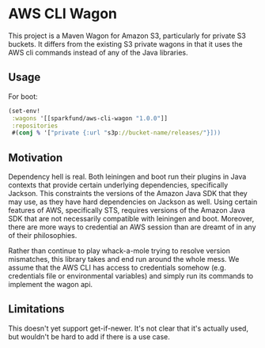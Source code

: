 # AWS CLI Wagon

This project is a Maven Wagon for Amazon S3, particularly for private S3 buckets. It differs from the existing S3 private wagons in that it uses the AWS cli commands instead of any of the Java libraries.

## Usage

For boot:

``` clojure
(set-env!
 :wagons '[[sparkfund/aws-cli-wagon "1.0.0"]]
 :repositories
 #(conj % '["private {:url "s3p://bucket-name/releases/"}]))
```

## Motivation

Dependency hell is real. Both leiningen and boot run their plugins in Java contexts that provide certain underlying dependencies, specifically Jackson. This constraints the versions of the Amazon Java SDK that they may use, as they have hard dependencies on Jackson as well. Using certain features of AWS, specifically STS, requires versions of the Amazon Java SDK that are not necessarily compatible with leiningen and boot. Moreover, there are more ways to credential an AWS session than are dreamt of in any of their philosophies.

Rather than continue to play whack-a-mole trying to resolve version mismatches, this library takes and end run around the whole mess. We assume that the AWS CLI has access to credentials somehow (e.g. credentials file or environmental variables) and simply run its commands to implement the wagon api.

## Limitations

This doesn't yet support get-if-newer. It's not clear that it's actually used, but wouldn't be hard to add if there is a use case.
